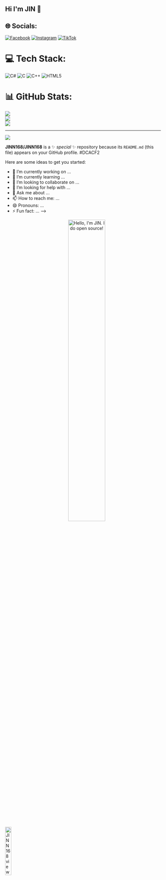 ## Hi I'm JIN 👋


## 🌐 Socials:
[![Facebook](https://img.shields.io/badge/Facebook-%231877F2.svg?logo=Facebook&logoColor=white)](https://facebook.com/@jin.ne.296100) [![Instagram](https://img.shields.io/badge/Instagram-%23E4405F.svg?logo=Instagram&logoColor=white)](https://instagram.com/Corlor_brown) [![TikTok](https://img.shields.io/badge/TikTok-%23000000.svg?logo=TikTok&logoColor=white)](https://tiktok.com/@@thecolorbrown168) 

# 💻 Tech Stack:
![C#](https://img.shields.io/badge/c%23-%23239120.svg?style=for-the-badge&logo=csharp&logoColor=white) ![C](https://img.shields.io/badge/c-%2300599C.svg?style=for-the-badge&logo=c&logoColor=white) ![C++](https://img.shields.io/badge/c++-%2300599C.svg?style=for-the-badge&logo=c%2B%2B&logoColor=white) ![HTML5](https://img.shields.io/badge/html5-%23E34F26.svg?style=for-the-badge&logo=html5&logoColor=white)
# 📊 GitHub Stats:
![](https://github-readme-stats.vercel.app/api?username=JINN168&theme=default&hide_border=false&include_all_commits=false&count_private=false)<br/>
![](https://nirzak-streak-stats.vercel.app/?user=JINN168&theme=default&hide_border=false)<br/>
![](https://github-readme-stats.vercel.app/api/top-langs/?username=JINN168&theme=default&hide_border=false&include_all_commits=false&count_private=false&layout=compact)

---
[![](https://visitcount.itsvg.in/api?id=JINN168&icon=0&color=0)](https://visitcount.itsvg.in)

<!-- Proudly created with GPRM ( https://gprm.itsvg.in ) -->
**JINN168/JINN168** is a ✨ _special_ ✨ repository because its `README.md` (this file) appears on your GitHub profile.
#DCACF2


Here are some ideas to get you started:

- 🔭 I’m currently working on ...
- 🌱 I’m currently learning ...
- 👯 I’m looking to collaborate on ...
- 🤔 I’m looking for help with ...
- 💬 Ask me about ...
- 📫 How to reach me: ...
- 😄 Pronouns: ...
- ⚡ Fun fact: ...
-->
  <p align="center"><a href="https://github.com/JINN168" target="_blank"><img width="50%" alt="Hello, I'm JIN. I do open source!" src="https://i.pinimg.com/originals/5f/93/49/5f934966a1d20bae1909c9ef2278bd4c.gif" /></a></p>


<img alt="JINN168 view count" width="20%" src="https://komarev.com/ghpvc/?username=JessicaaSun&color=ff69b4&style=for-the-badge" />
<br/>
